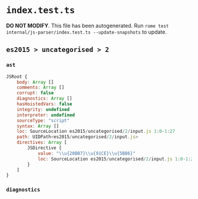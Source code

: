 # `index.test.ts`

**DO NOT MODIFY**. This file has been autogenerated. Run `rome test internal/js-parser/index.test.ts --update-snapshots` to update.

## `es2015 > uncategorised > 2`

### `ast`

```javascript
JSRoot {
	body: Array []
	comments: Array []
	corrupt: false
	diagnostics: Array []
	hasHoistedVars: false
	integrity: undefined
	interpreter: undefined
	sourceType: "script"
	syntax: Array []
	loc: SourceLocation es2015/uncategorised/2/input.js 1:0-1:27
	path: UIDPath<es2015/uncategorised/2/input.js>
	directives: Array [
		JSDirective {
			value: "\\u{20BB7}\\u{91CE}\\u{5BB6}"
			loc: SourceLocation es2015/uncategorised/2/input.js 1:0-1:27
		}
	]
}
```

### `diagnostics`

```

```
